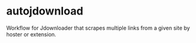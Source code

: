 # autojdownload
Workflow for Jdownloader that scrapes multiple links from a given site by hoster or extension.
